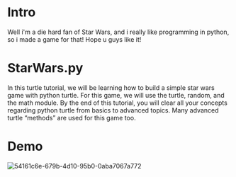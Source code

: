 # Intro
Well i'm a die hard fan of Star Wars, and i really like programming in python, so i made a game for that! Hope u guys like it! 

# StarWars.py
In this turtle tutorial, we will be learning how to build a simple star wars game with python turtle. For this game, we will use the turtle, random, and the math module. By the end of this tutorial, you will clear all your concepts regarding python turtle from basics to advanced topics. Many advanced turtle “methods” are used for this game too.

# Demo
![54161c6e-679b-4d10-95b0-0aba7067a772](https://user-images.githubusercontent.com/56268264/147107676-bf2baedc-8cb6-4098-9d82-fcc87fdbb460.png)


